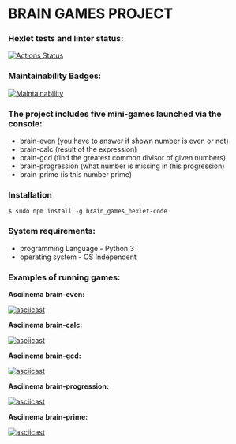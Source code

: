# BRAIN GAMES PROJECT 



### Hexlet tests and linter status:
[![Actions Status](https://github.com/AniutaP/python-project-49/workflows/hexlet-check/badge.svg)](https://github.com/AniutaP/python-project-49/actions)



### Maintainability Badges:
[![Maintainability](https://api.codeclimate.com/v1/badges/bfd8a95323577b72dfc1/maintainability)](https://codeclimate.com/github/AniutaP/python-project-49/maintainability)



### The project includes five mini-games launched via the console: 
* brain-even (you have to answer if shown number is even or not)
* brain-calc (result of the expression)
* brain-gcd (find the greatest common divisor of given numbers)
* brain-progression (what number is missing in this progression)
* brain-prime (is this number prime)



### Installation 

`$ sudo npm install -g brain_games_hexlet-code`



### System requirements:
* programming Language - Python 3
* operating system - OS Independent



### Examples of running games:


**Asciinema brain-even:**

[![asciicast](https://asciinema.org/a/559251.svg)](https://asciinema.org/a/559251)


**Asciinema brain-calc:**

[![asciicast](https://asciinema.org/a/559252.svg)](https://asciinema.org/a/559252)


**Asciinema brain-gcd:**

[![asciicast](https://asciinema.org/a/559253.svg)](https://asciinema.org/a/559253)


**Asciinema brain-progression:**

[![asciicast](https://asciinema.org/a/559254.svg)](https://asciinema.org/a/559254)


**Asciinema brain-prime:**

[![asciicast](https://asciinema.org/a/559337.svg)](https://asciinema.org/a/559337)
